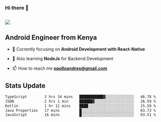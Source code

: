 ### Hi there 👋
<h2 align="left"><img src="https://readme-typing-svg.herokuapp.com?color='blue'&lines=I'm+Andrew+Opollo😊;Welcome+to+my+Github😜"> </h2>

## Android Engineer from Kenya


- 🌱 Currently focusing on **Android Development with React-Native**

- 🔭 Also learning **NodeJs** for Backend Development

- 📫 How to reach me **opolloandres@gmail.com**


## Stats Update
<!--START_SECTION:waka-->

```txt
TypeScript        3 hrs 34 mins   ███████████▓░░░░░░░░░░░░░   46.78 %
JSON              2 hrs 1 min     ██████▓░░░░░░░░░░░░░░░░░░   26.59 %
Kotlin            1 hr 11 mins    ████░░░░░░░░░░░░░░░░░░░░░   15.59 %
Java Properties   17 mins         █░░░░░░░░░░░░░░░░░░░░░░░░   03.73 %
JavaScript        16 mins         █░░░░░░░░░░░░░░░░░░░░░░░░   03.51 %
```

<!--END_SECTION:waka-->


